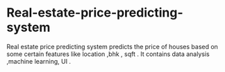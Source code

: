 # Real-estate-price-predicting-system
Real estate price predicting system predicts the price of houses based on some certain features like location ,bhk , sqft . It contains data analysis ,machine learning, UI .
